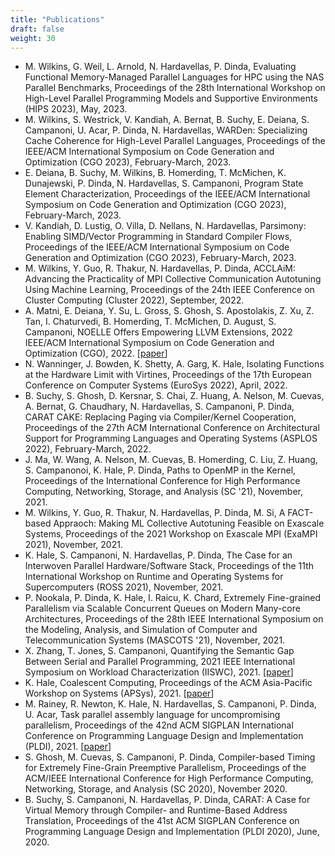 ```yaml
---
title: "Publications"
draft: false
weight: 30
---
```


- M. Wilkins, G. Weil, L. Arnold, N. Hardavellas, P. Dinda, Evaluating Functional Memory-Managed Parallel Languages for HPC using the NAS Parallel Benchmarks, Proceedings of the 28th International Workshop on High-Level Parallel Programming Models and Supportive Environments (HIPS 2023), May, 2023.
- M. Wilkins, S. Westrick, V. Kandiah, A. Bernat, B. Suchy, E. Deiana, S. Campanoni, U. Acar, P. Dinda, N. Hardavellas, WARDen: Specializing Cache Coherence for High-Level Parallel Languages, Proceedings of the IEEE/ACM International Symposium on Code Generation and Optimization (CGO 2023), February-March,  2023.
- E. Deiana, B. Suchy, M. Wilkins, B. Homerding, T. McMichen, K. Dunajewski, P. Dinda, N. Hardavellas, S. Campanoni, Program State Element Characterization, Proceedings of the IEEE/ACM International Symposium on Code Generation and Optimization (CGO 2023), February-March,  2023.
- V. Kandiah, D. Lustig, O. Villa, D. Nellans, N. Hardavellas, Parsimony: Enabling SIMD/Vector Programming in Standard Compiler Flows, Proceedings of the IEEE/ACM International Symposium on Code Generation and Optimization (CGO 2023), February-March,  2023.
- M. Wilkins, Y. Guo, R. Thakur, N. Hardavellas, P. Dinda, ACCLAiM: Advancing the Practicality of MPI Collective Communication Autotuning Using Machine Learning, Proceedings of the 24th IEEE Conference on Cluster Computing (Cluster 2022), September, 2022. 
- A. Matni, E. Deiana, Y. Su, L. Gross, S. Ghosh, S. Apostolakis, Z. Xu, Z. Tan, I. Chaturvedi, B. Homerding, T. McMichen, D. August, S. Campanoni, NOELLE Offers Empowering LLVM Extensions, 2022 IEEE/ACM International Symposium on Code Generation and Optimization (CGO), 2022. \[[paper](https://doi.org/10.1109/CGO53902.2022.9741276)\]
- N. Wanninger, J. Bowden, K. Shetty, A. Garg, K. Hale, Isolating Functions at the Hardware Limit with Virtines, Proceedings of the 17th European Conference on Computer Systems (EuroSys 2022), April, 2022.
- B. Suchy, S. Ghosh, D. Kersnar, S. Chai, Z. Huang, A. Nelson, M. Cuevas, A. Bernat, G. Chaudhary, N. Hardavellas, S. Campanoni, P. Dinda, CARAT CAKE: Replacing Paging via Compiler/Kernel Cooperation, Proceedings of the 27th ACM International Conference on Architectural Support for Programming Languages and Operating Systems (ASPLOS 2022), February-March, 2022.
- J. Ma, W. Wang, A. Nelson, M. Cuevas, B. Homerding, C. Liu, Z. Huang, S. Campanonoi, K. Hale, P. Dinda, Paths to OpenMP in the Kernel, Proceedings of the International Conference for High Performance Computing, Networking, Storage, and Analysis (SC '21), November, 2021. 
- M. Wilkins, Y. Guo, R. Thakur, N. Hardavellas, P. Dinda, M. Si, A FACT-based Appraoch: Making ML Collective Autotuning Feasible on Exascale Systems, Proceedings of the 2021 Workshop on Exascale MPI (ExaMPI 2021), November, 2021.
- K. Hale, S. Campanoni, N. Hardavellas, P. Dinda, The Case for an Interwoven Parallel Hardware/Software Stack, Proceedings of the 11th International Workshop on Runtime and Operating Systems for Supercomputers (ROSS 2021), November, 2021.
- P. Nookala, P. Dinda, K. Hale, I. Raicu, K. Chard, Extremely Fine-grained Parallelism via Scalable Concurrent Queues on Modern Many-core Architectures, Proceedings of the 28th IEEE International Symposium on the Modeling, Analysis, and Simulation of Computer and Telecommunication Systems (MASCOTS '21), November, 2021. 
- X. Zhang, T. Jones, S. Campanoni, Quantifying the Semantic Gap Between Serial and Parallel Programming, 2021 IEEE International Symposium on Workload Characterization (IISWC), 2021. \[[paper](https://doi.org/10.1109/IISWC53511.2021.00024)\]
- K. Hale, Coalescent Computing, Proceedings of the ACM Asia-Pacific Workshop on Systems (APSys), 2021. \[[paper](https://doi.org/10.1145/3476886.3477503)\]
- M. Rainey, R. Newton, K. Hale, N. Hardavellas, S. Campanoni, P. Dinda, U. Acar, Task parallel assembly language for uncompromising parallelism, Proceedings of the 42nd ACM SIGPLAN International Conference on Programming Language Design and Implementation (PLDI), 2021. \[[paper](https://doi.org/10.1145/3453483.3460969)\]
- S. Ghosh, M. Cuevas, S. Campanoni, P. Dinda, Compiler-based Timing for Extremely Fine-Grain Preemptive Parallelism, Proceedings of the ACM/IEEE International Conference for High Performance Computing, Networking, Storage, and Analysis (SC 2020), November 2020. 
- B. Suchy, S. Campanoni, N. Hardavellas, P. Dinda, CARAT: A Case for Virtual Memory through Compiler- and Runtime-Based Address Translation, Proceedings of the 41st ACM SIGPLAN Conference on Programming Language Design and Implementation (PLDI 2020), June, 2020. 
